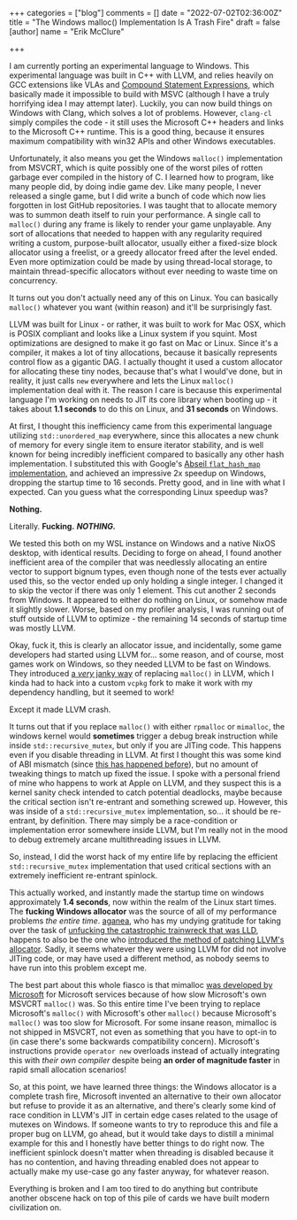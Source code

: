 +++
categories = ["blog"]
comments = []
date = "2022-07-02T02:36:00Z"
title = "The Windows malloc() Implementation Is A Trash Fire"
draft = false
[author]
name = "Erik McClure"

+++

I am currently porting an experimental language to Windows. This experimental language was built in C++ with LLVM, and relies heavily on GCC extensions like VLAs and [Compound Statement Expressions](https://gcc.gnu.org/onlinedocs/gcc-3.1.1/gcc/Statement-Exprs.html), which basically made it impossible to build with MSVC (although I have a truly horrifying idea I may attempt later). Luckily, you can now build things on Windows with Clang, which solves a lot of problems. However, `clang-cl` simply compiles the code - it still uses the Microsoft C++ headers and links to the Microsoft C++ runtime. This is a good thing, because it ensures maximum compatibility with win32 APIs and other Windows executables.

Unfortunately, it also means you get the Windows `malloc()` implementation from MSVCRT, which is quite possibly one of the worst piles of rotten garbage ever compiled in the history of C. I learned how to program, like many people did, by doing indie game dev. Like many people, I never released a single game, but I did write a bunch of code which now lies forgotten in lost GitHub repositories. I was taught that to allocate memory was to summon death itself to ruin your performance. A single call to `malloc()` during any frame is likely to render your game unplayable. Any sort of allocations that needed to happen with any regularity required writing a custom, purpose-built allocator, usually either a fixed-size block allocator using a freelist, or a greedy allocator freed after the level ended. Even more optimization could be made by using thread-local storage, to maintain thread-specific allocators without ever needing to waste time on concurrency. 

It turns out you don't actually need any of this on Linux. You can basically `malloc()` whatever you want (within reason) and it'll be surprisingly fast.

LLVM was built for Linux - or rather, it was built to work for Mac OSX, which is POSIX compliant and looks like a Linux system if you squint. Most optimizations are designed to make it go fast on Mac or Linux. Since it's a compiler, it makes a lot of tiny allocations, because it basically represents control flow as a gigantic DAG. I actually thought it used a custom allocator for allocating these tiny nodes, because that's what I would've done, but in reality, it just calls `new` everywhere and lets the Linux `malloc()` implementation deal with it. The reason I care is because this experimental language I'm working on needs to JIT its core library when booting up - it takes about **1.1 seconds** to do this on Linux, and **31 seconds** on Windows.

At first, I thought this inefficiency came from this experimental language utilizing `std::unordered_map` everywhere, since this allocates a new chunk of memory for every single item to ensure iterator stability, and is well known for being incredibly inefficient compared to basically any other hash implementation. I substituted this with Google's [Abseil `flat_hash_map` implementation]( https://abseil.io/docs/cpp/guides/container), and achieved an impressive 2x speedup on Windows, dropping the startup time to 16 seconds. Pretty good, and in line with what I expected. Can you guess what the corresponding Linux speedup was?

**Nothing.**

Literally. **Fucking.** ***NOTHING.***

We tested this both on my WSL instance on Windows and a native NixOS desktop, with identical results. Deciding to forge on ahead, I found another inefficient area of the compiler that was needlessly allocating an entire vector to support bignum types, even though none of the tests ever actually used this, so the vector ended up only holding a single integer. I changed it to skip the vector if there was only 1 element. This cut another 2 seconds from Windows. It appeared to either do nothing on Linux, or somehow made it slightly slower. Worse, based on my profiler analysis, I was running out of stuff outside of LLVM to optimize - the remaining 14 seconds of startup time was mostly LLVM.

Okay, fuck it, this is clearly an allocator issue, and incidentally, some game developers had started using LLVM for... some reason, and of course, most games work on Windows, so they needed LLVM to be fast on Windows. They introduced [a *very* janky way](https://github.com/llvm/llvm-project/blob/c92056d038812c23800131892bee48abb2de7ca0/llvm/lib/Support/CMakeLists.txt#L78) of replacing `malloc()` in LLVM, which I kinda had to hack into a custom `vcpkg` fork to make it work with my dependency handling, but it seemed to work!

Except it made LLVM crash.

It turns out that if you replace `malloc()` with either `rpmalloc` or `mimalloc`, the windows kernel would **sometimes** trigger a debug break instruction while inside `std::recursive_mutex`, but only if you are JITing code. This happens even if you disable threading in LLVM. At first I thought this was some kind of ABI mismatch (since [this has happened before](https://github.com/llvm/llvm-project/commit/7aaff8fd2da2812a2b3cbc8a41af29774b10a7d6)), but no amount of tweaking things to match up fixed the issue. I spoke with a personal friend of mine who happens to work at Apple on LLVM, and they suspect this is a kernel sanity check intended to catch potential deadlocks, maybe because the critical section isn't re-entrant and something screwed up. However, this was inside of a `std::recursive_mutex` implementation, so... it should be re-entrant, by definition. There may simply be a race-condition or implementation error somewhere inside LLVM, but I'm really not in the mood to debug extremely arcane multithreading issues in LLVM.

So, instead, I did the worst hack of my entire life by replacing the efficient `std::recursive_mutex` implementation that used critical sections with an extremely inefficient re-entrant spinlock.

This actually worked, and instantly made the startup time on windows approximately **1.4 seconds**, now within the realm of the Linux start times. The **fucking Windows allocator** was the source of all of my performance problems *the entire time*. [aganea](https://reviews.llvm.org/p/aganea/), who has my undying gratitude for taking over the task of [unfucking the catastrophic trainwreck that was LLD](https://reviews.llvm.org/D70378), happens to also be the one who [introduced the method of patching LLVM's allocator](https://reviews.llvm.org/D71786). Sadly, it seems whatever they were using LLVM for did not involve JITing code, or may have used a different method, as nobody seems to have run into this problem except me.

The best part about this whole fiasco is that mimalloc [was developed by Microsoft](https://github.com/microsoft/mimalloc) for Microsoft services because of how slow Microsoft's own MSVCRT `malloc()` was. So this entire time I've been trying to replace Microsoft's `malloc()` with Microsoft's other `malloc()` because Microsoft's `malloc()` was too slow for Microsoft. For some insane reason, mimalloc is not shipped in MSVCRT, not even as something that you have to opt-in to (in case there's some backwards compatibility concern). Microsoft's instructions provide `operator new` overloads instead of actually integrating this with *their own compiler* despite being **an order of magnitude faster** in rapid small allocation scenarios!

So, at this point, we have learned three things: the Windows allocator is a complete trash fire, Microsoft invented an alternative to their own allocator but refuse to provide it as an alternative, and there's clearly some kind of race condition in LLVM's JIT in certain edge cases related to the usage of mutexes on Windows. If someone wants to try to reproduce this and file a proper bug on LLVM, go ahead, but it would take days to distill a minimal example for this and I honestly have better things to do right now. The inefficient spinlock doesn't matter when threading is disabled because it has no contention, and having threading enabled does not appear to actually make my use-case go any faster anyway, for whatever reason.

Everything is broken and I am too tired to do anything but contribute another obscene hack on top of this pile of cards we have built modern civilization on.
